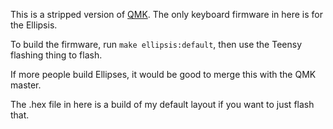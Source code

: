 This is a stripped version of [QMK](https://github.com/qmk/qmk_firmware). The only keyboard firmware in here is for the Ellipsis.

To build the firmware, run `make ellipsis:default`, then use the Teensy flashing thing to flash.

If more people build Ellipses, it would be good to merge this with the QMK master.

The .hex file in here is a build of my default layout if you want to just flash that.
